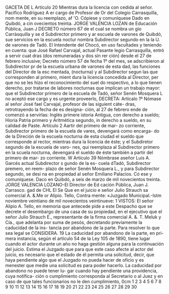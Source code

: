 GACETA DE L
Artículo 20 Mientras dura la licencia con
cedida al señor. Pacífico Rodríguez A
er cargo de Profesor de Or
del Colegio Carrasquilla, nom
mente, en su reemplazo, af
'O.
Cópiese y comuníquese
Dado en Quibdó, a cin
ovecientos treinta.
JORGE VALENCIA LOZAN
de Educación Pública, Juan J
DECRETO número 67 de
el cual se nombra un
gio Carràsquilla y se d
Subdirector primero y ar
escuela de varones de Quibdó, sue
servicios en la escuela noctur
nombra Subdirector segundo en la
la U. de varones de Tadó.
El Intendente del Chocó, en uso
facultades y teniendo en cuenta: que
José Rafael Carvajal, actual Pasante
legio Carrasquilla, entró a servir cuat
dras (dos remuneradas y dos sin rer
ción) desde el 27 de febrero inclusive;
Decreto número 57 de fecha 1º del
mes, se adscribieron al Subdirector pr
de la escuela urbana de varones de esta
dad, las funciones del Director de la esc
mentada, (nocturna) y al Subdirector segun
las que corresponden al primero, mient
dura la licencia concedida al Director, per
que no se les hizo el reconocimiento del suel
do respectivo, a lo que tienen derecho, por
tratarse de labores nocturnas que implican un
trabajo mayor: que el Subdirector primero de
la escuela de Tadó, señor Senén Mosquera L
no aceptó ese cargo y es urgente proveerlo,
DECRETA:
Articalo 1º Nómase al señor José
fael Carvajal, profesor de las siguient cáte-
dras, retrotrayendo la fecha de es designa-
ción, al 27 de febrero ende
de comenzó a
servirlas: Inglés primere istoria Antigua,
con derecho a sueldo; Hioria Patria primero
y Aritmética segundo, in derecho a sueldo,
en su calidad de Paste.
Artículo 2 Aartir del primero de mar-
zo corriente, Subdirector primero de la
escuela de vares, devengará como encarga-
do de la Direción de la escuela nocturna de
esta ciudad el sueldo que corresponde al
rector, mientras dura la licencia de éste; y
el Subdiretor segundo de la escuela de varo-
nes, qui reemplaza al Subdirector primero
en la scuela nocturna, devengará el sueldo
de éste también a partir del primero de mar-
zo corriente.
W
Articulo 39 Nómbrase aseñor Luis A.
Garcés actual Subdirector s gundo de la es-
cuela dTadó, Subdirector premero, en reem-
plazo de señor Senén Mosquera L., y para
Subdirector segundo, se desi na en propiedad
al señor Emiliano Palacios.
Có ese y comuníquese.
Daco en Quibdó, a seis de marzo de mil
novecientos treinta.
JORGE VALENCIA LOZANO-El Director
de Ed cación Pública, Juan J. Carrasco.
gad
de
CHL
El Se
Que en el juicio e
señor Julio Strauch
sa comercial A. &.Me
or Alipio. Tello,
Contra
mente:
«Juzgado Municipal.-Istm noviembre veintiano
de mil novecientos veintinueve:
1
VISTOS: El señor Alipio A. Tello, en memoria
que antecede pide a este Despacho que se decrete el
desembargo de una casa de su propiedad, en el ejecutivo
que el señor Julio Strauch E., representante de la firma
comercial A. &. T. Meluk y Cía., que adelanta por suma
de pesós, decretando previamente la caducidad de la ins-
tancia por abandono de la parte. Para resolver lo que sea
legal se CONSIDERA.
19 La caducidad por abandono de la parte, en pri-
mera instancia, según el artículo 54 de la Ley 105 de
1890, tiene lugar cuando el actor durante un año no haga
gestión alguna para la continuación del juicio. Estima el
Juzgado que para que este caso afecte al actor del juicio, es
necesario que el estado de él permita una solicitud,
decir, que haya pendiente algo que el Juzgado no pueda
hacer de oficio y es menester que medie una solicitud
es
para poder hacerlo.
La caducidad por abandono no puede tener lu-
gar cuando hay pendiente una providencia, cuya notifica-
ción o cumplimiento corresponda al Secretario o al Juez y
en caso de que tales funcionarios no le den cumplimiento,
0cm 1 2 3 4 5 6 7 8 9 10 11 12 13 14 15 16 17 18 19 20 21 22 23 24 25 26 27 28 29 30